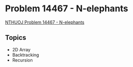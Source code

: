 # Problem 14467 - N-elephants
[NTHUOJ Problem 14467 - N-elephants](https://acm.cs.nthu.edu.tw/problem/14467/)

## Topics
- 2D Array
- Backtracking
- Recursion
